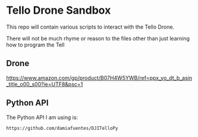# Tello Drone Sandbox

This repo will contain various scripts to interact with the Tello Drone.

There will not be much rhyme or reason to the files other than just learning how to program the Tell

## Drone
https://www.amazon.com/gp/product/B07H4W5YWB/ref=ppx_yo_dt_b_asin_title_o00_s00?ie=UTF8&psc=1

## Python API

The Python API I am using is:

`https://github.com/damiafuentes/DJITelloPy`

